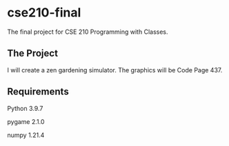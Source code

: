# cse210-final
The final project for CSE 210 Programming with Classes.

## The Project
I will create a zen gardening simulator.
The graphics will be Code Page 437.

## Requirements
Python 3.9.7

pygame 2.1.0

numpy 1.21.4